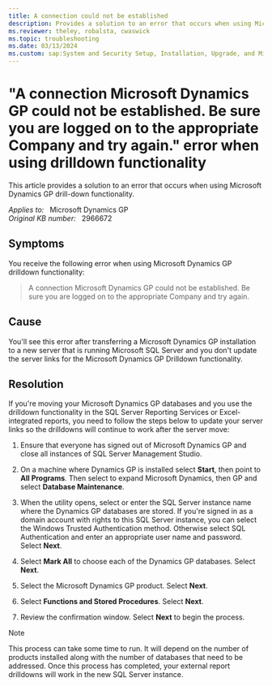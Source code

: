 ```yaml
---
title: A connection could not be established
description: Provides a solution to an error that occurs when using Microsoft Dynamics GP drilldown functionality.
ms.reviewer: theley, robalsta, cwaswick
ms.topic: troubleshooting
ms.date: 03/13/2024
ms.custom: sap:System and Security Setup, Installation, Upgrade, and Migrations
---
```

# "A connection Microsoft Dynamics GP could not be established. Be sure you are logged on to the appropriate Company and try again." error when using drilldown functionality

This article provides a solution to an error that occurs when using Microsoft Dynamics GP drill-down functionality.

_Applies to:_ &nbsp; Microsoft Dynamics GP  
_Original KB number:_ &nbsp; 2966672

## Symptoms

You receive the following error when using Microsoft Dynamics GP drilldown functionality:

> A connection Microsoft Dynamics GP could not be established. Be sure you are logged on to the appropriate Company and try again.

## Cause

You'll see this error after transferring a Microsoft Dynamics GP installation to a new server that is running Microsoft SQL Server and you don't update the server links for the Microsoft Dynamics GP Drilldown functionality.

## Resolution

If you're moving your Microsoft Dynamics GP databases and you use the drilldown functionality in the SQL Server Reporting Services or Excel-integrated reports, you need to follow the steps below to update your server links so the drilldowns will continue to work after the server move:

1. Ensure that everyone has signed out of Microsoft Dynamics GP and close all instances of SQL Server Management Studio.

2. On a machine where Dynamics GP is installed select **Start**, then point to **All Programs**. Then select to expand Microsoft Dynamics, then GP and select **Database Maintenance**.

3. When the utility opens, select or enter the SQL Server instance name where the Dynamics GP databases are stored. If you're signed in as a domain account with rights to this SQL Server instance, you can select the Windows Trusted Authentication method. Otherwise select SQL Authentication and enter an appropriate user name and password. Select **Next**.

4. Select **Mark All** to choose each of the Dynamics GP databases. Select **Next**.

5. Select the Microsoft Dynamics GP product. Select **Next**.

6. Select **Functions and Stored Procedures**. Select **Next**.

7. Review the confirmation window. Select **Next** to begin the process.

> [!NOTE]
> This process can take some time to run. It will depend on the number of products installed along with the number of databases that need to be addressed. Once this process has completed, your external report drilldowns will work in the new SQL Server instance.
